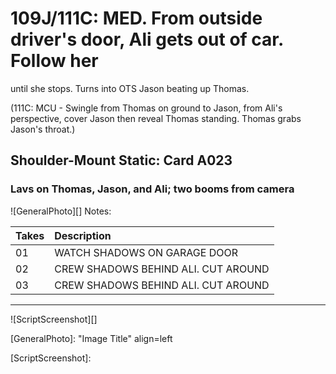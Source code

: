 # 109J/111C: MED. From outside driver's door, Ali gets out of car. Follow heruntil she stops. Turns into OTS Jason beating up Thomas.

(111C: MCU - Swingle from Thomas on ground to Jason, from Ali's perspective, cover Jason then reveal Thomas standing. Thomas grabs Jason's throat.)

## Shoulder-Mount Static: Card A023

### Lavs on Thomas, Jason, and Ali; two booms from camera

![GeneralPhoto][]
Notes: 

| Takes | Description |
|:---|:----|
| 01 | WATCH SHADOWS ON GARAGE DOOR |
 | 02 | CREW SHADOWS BEHIND ALI. CUT AROUND |
 | 03 | CREW SHADOWS BEHIND ALI. CUT AROUND |

----

![ScriptScreenshot][]


[GeneralPhoto]:  "Image Title" align=left

[ScriptScreenshot]: 